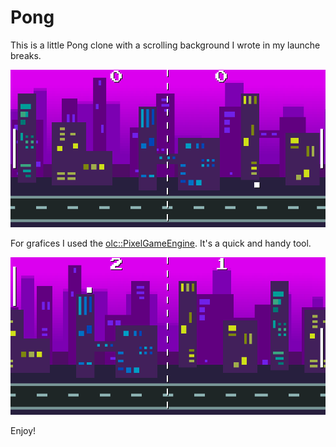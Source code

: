 # Pong
This is a little Pong clone with a scrolling background I wrote in my launche breaks. 

![screenshot](pong.png)

For grafices I used the [olc::PixelGameEngine](onelonecoder.com). It's a quick and handy tool.

![screenshot 2](pong_2.png)

Enjoy!
